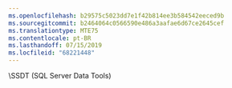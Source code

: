 ```yaml
---
ms.openlocfilehash: b29575c5023dd7e1f42b814ee3b584542eeced9b
ms.sourcegitcommit: b2464064c0566590e486a3aafae6d67ce2645cef
ms.translationtype: MTE75
ms.contentlocale: pt-BR
ms.lasthandoff: 07/15/2019
ms.locfileid: "68221448"
---
```

\\<Token xmlns:xlink="http\://www.w3.org/1999/xlink">SSDT (SQL Server Data Tools)</Token>
